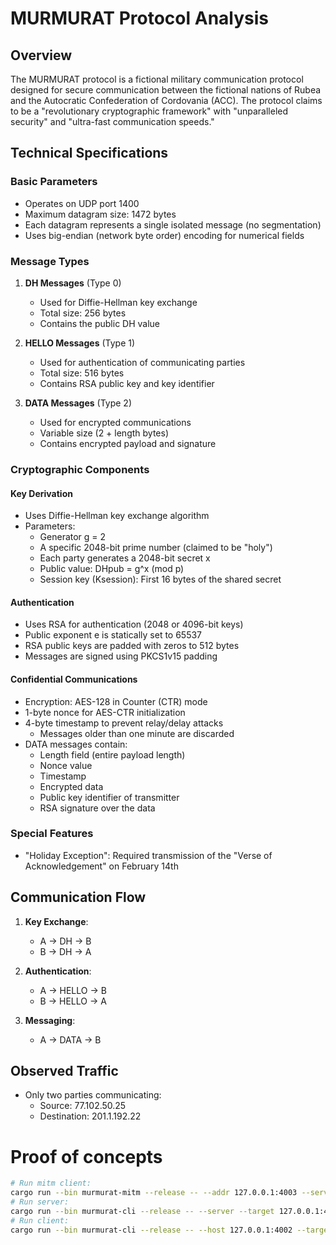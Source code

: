 # MURMURAT Protocol Analysis

## Overview

The MURMURAT protocol is a fictional military communication protocol designed for secure communication between the fictional nations of Rubea and the Autocratic Confederation of Cordovania (ACC). The protocol claims to be a "revolutionary cryptographic framework" with "unparalleled security" and "ultra-fast communication speeds."

## Technical Specifications

### Basic Parameters
- Operates on UDP port 1400
- Maximum datagram size: 1472 bytes
- Each datagram represents a single isolated message (no segmentation)
- Uses big-endian (network byte order) encoding for numerical fields

### Message Types
1. **DH Messages** (Type 0)
   - Used for Diffie-Hellman key exchange
   - Total size: 256 bytes
   - Contains the public DH value

2. **HELLO Messages** (Type 1)
   - Used for authentication of communicating parties
   - Total size: 516 bytes
   - Contains RSA public key and key identifier

3. **DATA Messages** (Type 2)
   - Used for encrypted communications
   - Variable size (2 + length bytes)
   - Contains encrypted payload and signature

### Cryptographic Components

#### Key Derivation
- Uses Diffie-Hellman key exchange algorithm
- Parameters:
  - Generator g = 2
  - A specific 2048-bit prime number (claimed to be "holy")
  - Each party generates a 2048-bit secret x
  - Public value: DHpub = g^x (mod p)
  - Session key (Ksession): First 16 bytes of the shared secret

#### Authentication
- Uses RSA for authentication (2048 or 4096-bit keys)
- Public exponent e is statically set to 65537
- RSA public keys are padded with zeros to 512 bytes
- Messages are signed using PKCS1v15 padding

#### Confidential Communications
- Encryption: AES-128 in Counter (CTR) mode
- 1-byte nonce for AES-CTR initialization
- 4-byte timestamp to prevent relay/delay attacks
  - Messages older than one minute are discarded
- DATA messages contain:
  - Length field (entire payload length)
  - Nonce value
  - Timestamp
  - Encrypted data
  - Public key identifier of transmitter
  - RSA signature over the data

### Special Features
- "Holiday Exception": Required transmission of the "Verse of Acknowledgement" on February 14th

## Communication Flow
1. **Key Exchange**:
   - A → DH → B
   - B → DH → A

2. **Authentication**:
   - A → HELLO → B
   - B → HELLO → A

3. **Messaging**:
   - A → DATA → B

## Observed Traffic
- Only two parties communicating:
  - Source: 77.102.50.25
  - Destination: 201.1.192.22


# Proof of concepts


```sh
# Run mitm client:
cargo run --bin murmurat-mitm --release -- --addr 127.0.0.1:4003 --server 127.0.0.1:4001
# Run server:
cargo run --bin murmurat-cli --release -- --server --target 127.0.0.1:4001
# Run client:
cargo run --bin murmurat-cli --release -- --host 127.0.0.1:4002 --target 127.0.0.1:4003
```

